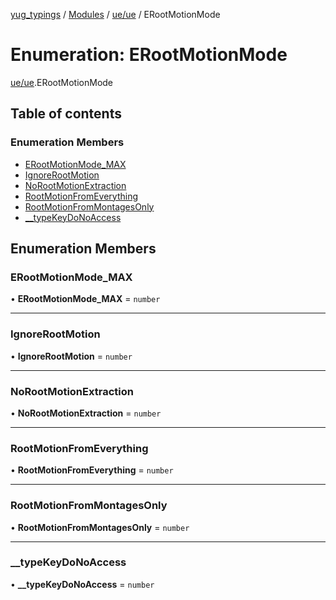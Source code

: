 [yug_typings](../README.md) / [Modules](../modules.md) / [ue/ue](../modules/ue_ue.md) / ERootMotionMode

# Enumeration: ERootMotionMode

[ue/ue](../modules/ue_ue.md).ERootMotionMode

## Table of contents

### Enumeration Members

- [ERootMotionMode\_MAX](ue_ue.ERootMotionMode.md#erootmotionmode_max)
- [IgnoreRootMotion](ue_ue.ERootMotionMode.md#ignorerootmotion)
- [NoRootMotionExtraction](ue_ue.ERootMotionMode.md#norootmotionextraction)
- [RootMotionFromEverything](ue_ue.ERootMotionMode.md#rootmotionfromeverything)
- [RootMotionFromMontagesOnly](ue_ue.ERootMotionMode.md#rootmotionfrommontagesonly)
- [\_\_typeKeyDoNoAccess](ue_ue.ERootMotionMode.md#__typekeydonoaccess)

## Enumeration Members

### ERootMotionMode\_MAX

• **ERootMotionMode\_MAX** = `number`

___

### IgnoreRootMotion

• **IgnoreRootMotion** = `number`

___

### NoRootMotionExtraction

• **NoRootMotionExtraction** = `number`

___

### RootMotionFromEverything

• **RootMotionFromEverything** = `number`

___

### RootMotionFromMontagesOnly

• **RootMotionFromMontagesOnly** = `number`

___

### \_\_typeKeyDoNoAccess

• **\_\_typeKeyDoNoAccess** = `number`
